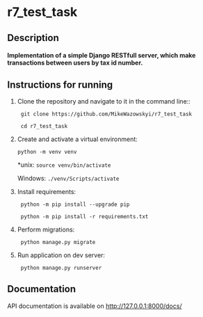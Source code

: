 # r7_test_task

## Description

#### Implementation of a simple Django RESTfull server, which make transactions between users by tax id number.

## Instructions for running

1. Clone the repository and navigate to it in the command line::

   ``` git clone https://github.com/MikeWazowskyi/r7_test_task```

   ``` cd r7_test_task```

2. Create and activate a virtual environment:

   ```python -m venv venv```

   *unix:
   ```source venv/bin/activate```

   Windows:
   ```./venv/Scripts/activate```

3. Install requirements:

   ``` python -m pip install --upgrade pip```

   ``` python -m pip install -r requirements.txt```

4. Perform migrations:

   ``` python manage.py migrate```

5. Run application on dev server:

   ``` python manage.py runserver```

## Documentation

API documentation is available on  http://127.0.0.1:8000/docs/
